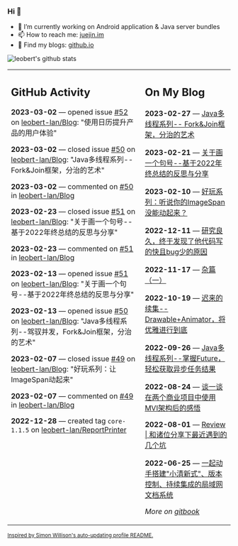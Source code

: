 ### Hi 👋

<!--
**leobert-lan/leobert-lan** is a ✨ _special_ ✨ repository because its `README.md` (this file) appears on your GitHub profile.

Here are some ideas to get you started:

- 🔭 I’m currently working on ...
- 🌱 I’m currently learning ...
- 👯 I’m looking to collaborate on ...
- 🤔 I’m looking for help with ...
- 💬 Ask me about ...
- 📫 How to reach me: ...
- 😄 Pronouns: ...
- ⚡ Fun fact: ...
-->

- 🔭 I’m currently working on Android application & Java server bundles
- 📫 How to reach me: [juejin.im](https://juejin.cn/user/2066737589654327)
- 👀 Find my blogs: [github.io](https://leobert-lan.github.io/)


![leobert's github stats](https://github-readme-stats.vercel.app/api?username=leobert-lan&show_icons=true&count_private=true)

<table><tr><td valign="top" width="60%">

## GitHub Activity
<!-- githubActivity starts -->
**2023-03-02** — opened issue [#52](https://github.com/leobert-lan/Blog/issues/52) on [leobert-lan/Blog](https://github.com/leobert-lan/Blog): "使用日历提升产品的用户体验"

**2023-03-02** — closed issue [#50](https://github.com/leobert-lan/Blog/issues/50) on [leobert-lan/Blog](https://github.com/leobert-lan/Blog): "Java多线程系列--Fork&Join框架，分治的艺术"

**2023-03-02** — commented on [#50](https://github.com/leobert-lan/Blog/issues/50#issuecomment-1451329548) in [leobert-lan/Blog](https://github.com/leobert-lan/Blog)

**2023-02-23** — closed issue [#51](https://github.com/leobert-lan/Blog/issues/51) on [leobert-lan/Blog](https://github.com/leobert-lan/Blog): "关于画一个句号--基于2022年终总结的反思与分享"

**2023-02-23** — commented on [#51](https://github.com/leobert-lan/Blog/issues/51#issuecomment-1441227602) in [leobert-lan/Blog](https://github.com/leobert-lan/Blog)

**2023-02-13** — opened issue [#51](https://github.com/leobert-lan/Blog/issues/51) on [leobert-lan/Blog](https://github.com/leobert-lan/Blog): "关于画一个句号--基于2022年终总结的反思与分享"

**2023-02-13** — opened issue [#50](https://github.com/leobert-lan/Blog/issues/50) on [leobert-lan/Blog](https://github.com/leobert-lan/Blog): "Java多线程系列--驾驭并发，Fork&Join框架，分治的艺术"

**2023-02-07** — closed issue [#49](https://github.com/leobert-lan/Blog/issues/49) on [leobert-lan/Blog](https://github.com/leobert-lan/Blog): "好玩系列：让ImageSpan动起来"

**2023-02-07** — commented on [#49](https://github.com/leobert-lan/Blog/issues/49#issuecomment-1420141435) in [leobert-lan/Blog](https://github.com/leobert-lan/Blog)

**2022-12-28** — created tag `core-1.1.5` on [leobert-lan/ReportPrinter](https://github.com/leobert-lan/ReportPrinter)
<!-- githubActivity ends -->
</td><td valign="top" width="40%">

## On My Blog
<!-- blog starts -->
**2023-02-27** — [Java多线程系列-- Fork&Join框架，分治的艺术](https://juejin.cn/post/7204782377348726840)

**2023-02-21** — [关于画一个句号--基于2022年终总结的反思与分享](https://juejin.cn/post/7202445722971537465)

**2023-02-10** — [好玩系列：听说你的ImageSpan没能动起来？](https://juejin.cn/post/7197010875398635580)

**2022-12-11** — [研究良久，终于发现了他代码写的快且bug少的原因](https://juejin.cn/post/7175772997582585917)

**2022-11-17** — [杂篇（一）](https://juejin.cn/post/7166899226260013093)

**2022-10-19** — [迟来的续集--Drawable+Animator，将优雅进行到底](https://juejin.cn/post/7155690991721119781)

**2022-09-26** — [Java多线程系列--掌握Future，轻松获取异步任务结果](https://juejin.cn/post/7147552484213719076)

**2022-08-24** — [谈一谈在两个商业项目中使用MVI架构后的感悟](https://juejin.cn/post/7135328592673636359)

**2022-08-01** — [Review | 和诸位分享下最近遇到的几个坑](https://juejin.cn/post/7126207584528236580)

**2022-06-25** — [一起动手搭建"小清新式"、版本控制、持续集成的局域网文档系统](https://juejin.cn/post/7113005887790268430)
<!-- blog ends -->
_More on [gitbook](https://leobert-lan.github.io/)_
</td></tr></table>

<sub><a href="https://simonwillison.net/2020/Jul/10/self-updating-profile-readme/">Inspired by Simon Willison's auto-updating profile README.</a></sub>